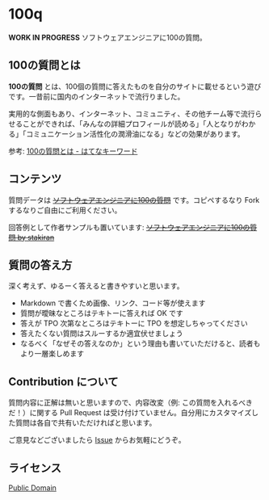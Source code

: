 # 100q

**WORK IN PROGRESS** ソフトウェアエンジニアに100の質問。

## 100の質問とは

**100の質問** とは、100個の質問に答えたものを自分のサイトに載せるという遊びです。一昔前に国内のインターネットで流行りました。

実用的な側面もあり、インターネット、コミュニティ、その他チーム等で流行らせることができれば、「みんなの詳細プロフィールが読める」「人となりがわかる」「コミュニケーション活性化の潤滑油になる」などの効果があります。

参考: [100の質問とは - はてなキーワード](http://d.hatena.ne.jp/keyword/100%A4%CE%BC%C1%CC%E4)

## コンテンツ

質問データは ~~[ソフトウェアエンジニアに100の質問](100q.md)~~ です。コピペするなり Fork するなりご自由にご利用ください。

回答例として作者サンプルも置いています: ~~[ソフトウェアエンジニアに100の質問 by stakiran](100q_stakiran.md)~~

## 質問の答え方

深く考えず、ゆるーく答えると書きやすいと思います。

- Markdown で書くため画像、リンク、コード等が使えます
- 質問が曖昧なところはテキトーに答えれば OK です
- 答えが TPO 次第なところはテキトーに TPO を想定しちゃってください
- 答えたくない質問はスルーするか適宜伏せましょう
- なるべく「なぜその答えなのか」という理由も書いていただけると、読者もより一層楽しめます

## Contribution について

質問内容に正解は無いと思いますので、内容改変（例: この質問を入れるべきだ！）に関する Pull Request は受け付けていません。自分用にカスタマイズした質問は各自で共有いただければと思います。

ご意見などございましたら [Issue](https://github.com/stakiran/100q/issues) からお気軽にどうぞ。

## ライセンス

[Public Domain](LICENSE)
